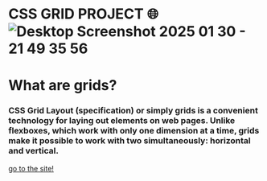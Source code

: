 # CSS GRID PROJECT :globe_with_meridians:![Desktop Screenshot 2025 01 30 - 21 49 35 56](https://github.com/user-attachments/assets/52828ea8-de96-4d85-b066-b504a7ecf2ba)
# What are grids?
### CSS Grid Layout (specification) or simply grids is a convenient technology for laying out elements on web pages. Unlike flexboxes, which work with only one dimension at a time, grids make it possible to work with two simultaneously: horizontal and vertical.
[go to the site!](https://daniilryabkov.github.io/CSS-Grid-Project/)
